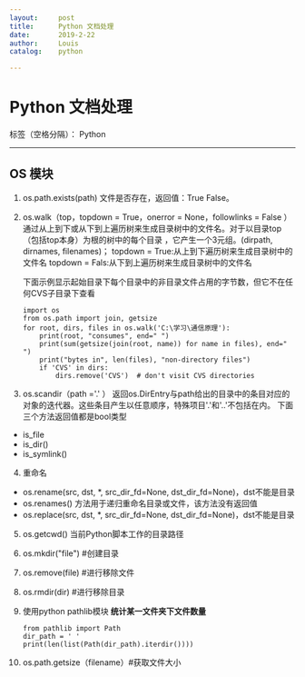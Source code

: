 ```yaml
---
layout:     post
title:      Python 文档处理
date:       2019-2-22
author:     Louis
catalog:    python

---
```

<!-- MarkdownTOC -->




# Python 文档处理

标签（空格分隔）： Python

---

## **OS 模块**

1. os.path.exists(path)
文件是否存在，返回值：True False。

2. os.walk（top，topdown = True，onerror = None，followlinks = False ）
通过从上到下或从下到上遍历树来生成目录树中的文件名。对于以目录top（包括top本身）为根的树中的每个目录 ，它产生一个3元组。(dirpath, dirnames, filenames)；
topdown = True:从上到下遍历树来生成目录树中的文件名
topdown = Fals:从下到上遍历树来生成目录树中的文件名

    下面示例显示起始目录下每个目录中的非目录文件占用的字节数，但它不在任何CVS子目录下查看
    
    ```
    import os
    from os.path import join, getsize
    for root, dirs, files in os.walk('C:\学习\通信原理'):
        print(root, "consumes", end=" ")
        print(sum(getsize(join(root, name)) for name in files), end=" ")
        print("bytes in", len(files), "non-directory files")
        if 'CVS' in dirs:
            dirs.remove('CVS')  # don't visit CVS directories
    ```

3. os.scandir（path ='.' ）
返回os.DirEntry与path给出的目录中的条目对应的对象的迭代器。这些条目产生以任意顺序，特殊项目'.'和'..'不包括在内。
下面三个方法返回值都是bool类型
 - is_file
 - is_dir()
 - is_symlink()
4. 重命名
* os.rename(src, dst, *, src_dir_fd=None, dst_dir_fd=None)，dst不能是目录
* os.renames() 方法用于递归重命名目录或文件，该方法没有返回值
* os.replace(src, dst, *, src_dir_fd=None, dst_dir_fd=None)，dst不能是目录
5. os.getcwd()
当前Python脚本工作的目录路径
6. os.mkdir("file")  #创建目录
7. os.remove(file)   #进行移除文件
8. os.rmdir(dir)     #进行移除目录
9. 使用python  pathlib模块 
    **统计某一文件夹下文件数量** 

    ```
    from pathlib import Path
    dir_path = ' '
    print(len(list(Path(dir_path).iterdir())))
    ```
10. os.path.getsize（filename）#获取文件大小







